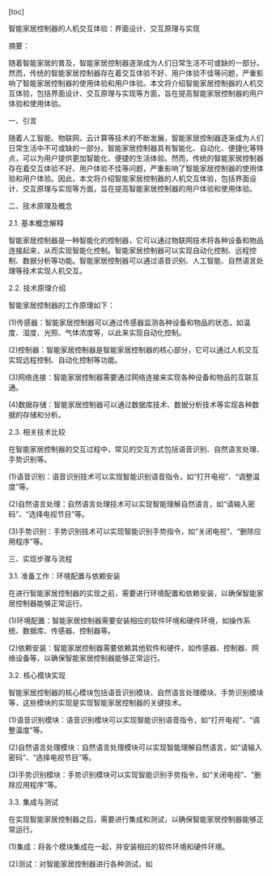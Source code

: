
[toc]                    
                
                
智能家居控制器的人机交互体验：界面设计、交互原理与实现

摘要：

随着智能家居的普及，智能家居控制器逐渐成为人们日常生活不可或缺的一部分。然而，传统的智能家居控制器存在着交互体验不好、用户体验不佳等问题，严重影响了智能家居控制器的使用体验和用户体验。本文将介绍智能家居控制器的人机交互体验，包括界面设计、交互原理与实现等方面，旨在提高智能家居控制器的用户体验和使用体验。

一、引言

随着人工智能、物联网、云计算等技术的不断发展，智能家居控制器逐渐成为人们日常生活中不可或缺的一部分。智能家居控制器具有智能化、自动化、便捷化等特点，可以为用户提供更加智能化、便捷的生活体验。然而，传统的智能家居控制器存在着交互体验不好、用户体验不佳等问题，严重影响了智能家居控制器的使用体验和用户体验。因此，本文将介绍智能家居控制器的人机交互体验，包括界面设计、交互原理与实现等方面，旨在提高智能家居控制器的用户体验和使用体验。

二、技术原理及概念

2.1. 基本概念解释

智能家居控制器是一种智能化的控制器，它可以通过物联网技术将各种设备和物品连接起来，从而实现智能化控制。智能家居控制器可以实现自动化控制、远程控制、数据分析等功能。智能家居控制器可以通过语音识别、人工智能、自然语言处理等技术实现人机交互。

2.2. 技术原理介绍

智能家居控制器的工作原理如下：

(1)传感器：智能家居控制器可以通过传感器监测各种设备和物品的状态，如温度、湿度、光照、气体浓度等，以此来实现自动化控制。

(2)控制器：智能家居控制器是智能家居控制器的核心部分，它可以通过人机交互实现远程控制、自动化控制等功能。

(3)网络连接：智能家居控制器需要通过网络连接来实现各种设备和物品的互联互通。

(4)数据存储：智能家居控制器可以通过数据库技术、数据分析技术等实现各种数据的存储和分析。


2.3. 相关技术比较

在智能家居控制器的交互过程中，常见的交互方式包括语音识别、自然语言处理、手势识别等。

(1)语音识别：语音识别技术可以实现智能识别语音指令，如“打开电视”、“调整温度”等。

(2)自然语言处理：自然语言处理技术可以实现智能理解自然语言，如“请输入密码”、“选择电视节目”等。

(3)手势识别：手势识别技术可以实现智能识别手势指令，如“关闭电视”、“删除应用程序”等。

三、实现步骤与流程

3.1. 准备工作：环境配置与依赖安装

在进行智能家居控制器的实现之前，需要进行环境配置和依赖安装，以确保智能家居控制器能够正常运行。

(1)环境配置：智能家居控制器需要安装相应的软件环境和硬件环境，如操作系统、数据库、传感器、控制器等。

(2)依赖安装：智能家居控制器需要依赖其他软件和硬件，如传感器、控制器、网络设备等，以确保智能家居控制器能够正常运行。

3.2. 核心模块实现

智能家居控制器的核心模块包括语音识别模块、自然语言处理模块、手势识别模块等，这些模块的实现是实现智能家居控制器的关键技术。

(1)语音识别模块：语音识别模块可以实现智能识别语音指令，如“打开电视”、“调整温度”等。

(2)自然语言处理模块：自然语言处理模块可以实现智能理解自然语言，如“请输入密码”、“选择电视节目”等。

(3)手势识别模块：手势识别模块可以实现智能识别手势指令，如“关闭电视”、“删除应用程序”等。

3.3. 集成与测试

在实现智能家居控制器之后，需要进行集成和测试，以确保智能家居控制器能够正常运行。

(1)集成：将各个模块集成在一起，并安装相应的软件环境和硬件环境。

(2)测试：对智能家居控制器进行各种测试，如

